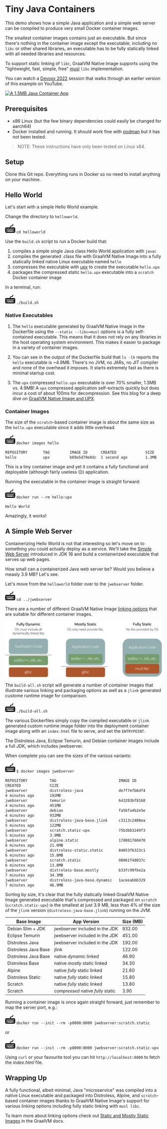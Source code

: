 # Tiny Java Containers

This demo shows how a simple Java application and a simple web
server can be compiled to produce very small Docker container images. 

The smallest container images contains just an executable. But since there's
nothing in the container image except the executable, including no `libc` or other
shared libraries, an executable has to be fully statically linked with all
needed libraries and resources.

To support static linking of `libc`, GraalVM Native Image supports using the
"lightweight, fast, simple, free" [musl](https://musl.libc.org/) `libc`
implementation.

You can watch a [Devoxx 2022](https://devoxx.be/) session that walks through
an earlier version of this example on YouTube. 

[![A 1.5MB Java Container
App](images/youtube.png)](https://youtu.be/6wYrAtngIVo)

## Prerequisites

* x86 Linux (but the few binary dependencies could easily be changed for aarch64)
* Docker installed and running. It should work fine with
  [podman](https://podman.io/) but it has not been tested.

> NOTE: These instructions have only been tested on Linux x64.

## Setup

Clone this Git repo. Everything runs in Docker so no need to install anything
on your machine.

## Hello World

Let's start with a simple Hello World example.

Change the directory to `helloworld`.

![](images/keyboard.jpg) `cd helloworld`

Use the `build.sh` script to run a Docker build that:
1. compiles a simple single Java class Hello World application with `javac`
2. compiles the generated .class file with GraalVM Native Image into a fully
statically linked native Linux executable named `hello`
3. compresses the executable with [upx](https://upx.github.io/) to create the
executable `hello.upx`
4. packages the compressed static `hello.upx` executable into a `scratch` Docker
container image

In a terminal, run:

![](images/keyboard.jpg) `./build.sh`

### Native Executables

1. The `hello` executable generated by GraalVM Native Image in the Dockerfile
   using the `--static --libc=musl` options is a fully self-contained
   executable. This means that it does not rely on any libraries in the host
   operating system environment. This makes it easier to package in a variety of
   container images.

2. You can see in the output of the Dockerfile build that `ls -lh` reports the
   `hello` executable is ~4.9MB. There's no JVM, no JARs, no JIT compiler and
   none of the overhead it imposes. It starts extremely fast as there is minimal
   startup cost.

3. The `upx` compressed `hello.upx` executable is over 70% smaller, 1.3MB vs.
   4.9MB! A `upx` compressed application self-extracts quickly but does incur a
   cost of about 100ms for decompression. See this blog for a deep dive on
   [GraalVM Native Image and
   UPX](https://medium.com/graalvm/compressed-graalvm-native-images-4d233766a214).  

### Container Images

The size of the `scratch`-based container image is about the same size as the
`hello.upx` executable since it adds little overhead.

![](images/keyboard.jpg) `docker images hello`

```shell
REPOSITORY       TAG         IMAGE ID      CREATED             SIZE
hello            upx         b69a5d79e8dc  1 second ago        1.3MB
```

This is a tiny container image and yet it contains a fully functional and
deployable (although fairly useless 😉) application.  

Running the executable in the container image is straight forward:

![](images/keyboard.jpg) `docker run --rm hello:upx`

```shell
Hello World
```

Amazingly, it works!

## A Simple Web Server

Containerizing Hello World is not that interesting so let's move on to something
you could actually deploy as a service. We'll take the [Simple Web
Server](https://blogs.oracle.com/javamagazine/post/java-18-simple-web-server)
introduced in JDK 18 and build a containerized executable that serves up web
pages.

How small can a containerized Java web server be? Would you believe a measly
3.9 MB? Let's see.

Let's move from the `helloworld` folder over to the `jwebserver` folder. 

![](images/keyboard.jpg) `cd ../jwebserver`

There are a number of different GraalVM Native Image [linking
options](https://www.graalvm.org/22.0/reference-manual/native-image/StaticImages/)
that are suitable for different container images.

![](images/linkingoptions.png)

The `build-all.sh` script will generate a number of container images that
illustrate various linking and packaging options as well as a `jlink` generated
custome runtime image for comparison.

![](images/keyboard.jpg) `./build-all.sh`

The various Dockerfiles simply copy the compiled executable or `jlink` generated
custom runtime image folder into the deployment container image along with an
`index.html` file to serve, and set the `ENTRYPOINT`.

The Distroless Java, Eclipse Temurin, and Debian container images include a full
JDK, which includes jwebserver.

When complete you can see the sizes of the various variants:

![](images/keyboard.jpg) `$ docker images jwebserver`

```shell
REPOSITORY          TAG                            IMAGE ID            CREATED             SIZE
jwebserver          distroless-java                de7f7efb6df4        4 minutes ago       192MB
jwebserver          temurin                        643203bf8168        4 minutes ago       451MB
jwebserver          debian                         fa5bfa4b2e5e        4 minutes ago       932MB
jwebserver          distroless-java-base.jlink     c3113c2400ea        5 minutes ago       122MB
jwebserver          scratch.static-upx             75b3bb3249f3        5 minutes ago       3.9MB
jwebserver          alpine.static                  178081760470        6 minutes ago       21.6MB
jwebserver          distroless-static.static       84053f6323c1        6 minutes ago       15.8MB
jwebserver          scratch.static                 98061f48037c        6 minutes ago       13.8MB
jwebserver          distroless-base.mostly         b33fc99fbe2a        7 minutes ago       34.3MB
jwebserver          distroless-java-base.dynamic   1aceeabbb329        7 minutes ago       46.9MB
```

Sorting by size, it's clear that the fully statically linked GraalVM Native
Image generated executable that's compressed and packaged on `scratch`
(`scratch.static-upx`) is the smallest at just 3.9 MB, less than 4% of the size
of the `jlink` version (`distroless-java-base.jlink`) running on the JVM.

| Base Image           | App Version                        | Size (MB) |
| -------------------- | ---------------------------------- | --------- |
| Debian Slim + JDK    | jwebserver included in the JDK     |    932.00 |
| Eclipse Temurin      | jwebserver included in the JDK     |    451.00 |
| Distroless Java      | jwebserver included in the JDK     |    192.00 |
| Distroless Java Base | jlink                              |    122.00 |
| Distroless Java Base | native *dynamic* linked            |     46.90 |
| Distroless Base      | native *mostly* static linked      |     34.30 |
| Alpine               | native *fully* static linked       |     21.60 |
| Distroless Static    | native *fully* static linked       |     15.80 |
| Scratch              | native *fully* static linked       |     13.80 |
| Scratch              | *compressed* native *fully* static |      3.90 |

Running a container image is once again straight forward, just remember to map
the server port, e.g.:

![](images/keyboard.jpg) `docker run --init --rm -p8000:8000 jwebserver:scratch.static`

or

![](images/keyboard.jpg) `docker run --init --rm -p8000:8000 jwebserver:scratch.static-upx`

Using `curl` or your favourite tool you can hit `http://localhost:8000` to fetch
the _index.html_ file.

## Wrapping Up

A fully functional, albeit minimal, Java "microservice" was compiled into a
native Linux executable and packaged into Distroless, Alpine, and
`scratch`-based container images thanks to GraalVM Native Image's support for
various linking options including fully static linking with `musl libc`.

To learn more about linking options check out [Static and Mostly Static Images](https://www.graalvm.org/latest/reference-manual/native-image/guides/build-static-executables/) in the GraalVM docs.